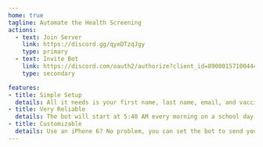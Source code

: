 ```yaml
---
home: true
tagline: Automate the Health Screening
actions:
  - text: Join Server
    link: https://discord.gg/qyeDTzqJgy
    type: primary
  - text: Invite Bot
    link: https://discord.com/oauth2/authorize?client_id=890001571004448800&scope=applications.commands%20bot
    type: secondary

features:
- title: Simple Setup
  details: All it needs is your first name, last name, email, and vaccination status.
- title: Very Reliable
  details: The bot will start at 5:40 AM every morning on a school day to complete a health screening.
- title: Customizable
  details: Use an iPhone 6? No problem, you can set the bot to send you images in iPhone 6 size. Use an iPad? That works too!
---
```

